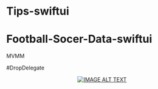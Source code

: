# Tips-swiftui

# Football-Socer-Data-swiftui



MVMM

#DropDelegate








<div align="center">







  <a href="https://youtu.be/TbSqtm8jEH4"><img src="https://yt-embed.herokuapp.com/embed?v=TbSqtm8jEH4" alt="IMAGE ALT TEXT"></a>







</div>

